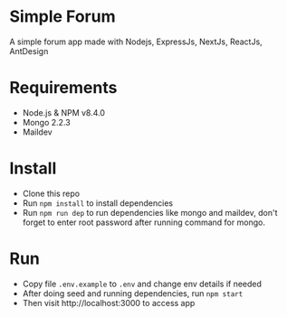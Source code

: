 # Simple Forum
A simple forum app made with Nodejs, ExpressJs, NextJs, ReactJs, AntDesign

# Requirements

* Node.js & NPM v8.4.0
* Mongo 2.2.3
* Maildev

# Install

* Clone this repo
* Run `npm install` to install dependencies
* Run `npm run dep` to run dependencies like mongo and maildev, don't forget to enter root password
  after running command for mongo.

# Run

* Copy file `.env.example` to `.env` and change env details if needed
* After doing seed and running dependencies, run `npm start`
* Then visit http://localhost:3000 to access app
